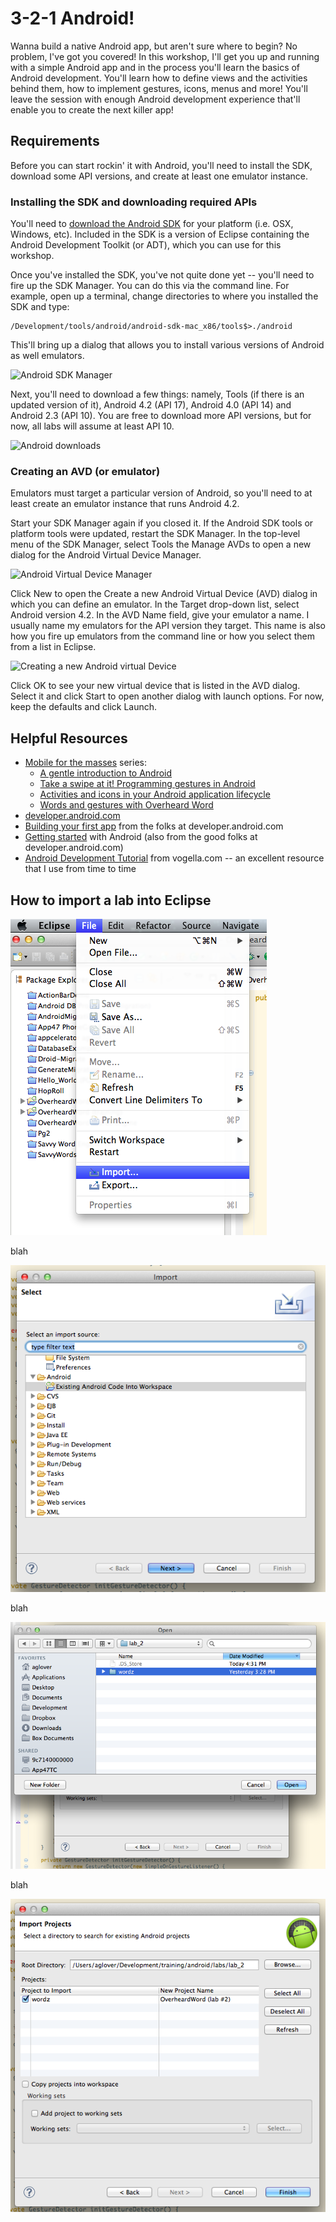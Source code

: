# 3-2-1 Android! 

Wanna build a native Android app, but aren't sure where to begin? No problem, I've got you covered! In this workshop, I'll get you up and running with a simple Android app and in the process you'll learn the basics of Android development. You'll learn how to define views and the activities behind them, how to implement gestures, icons, menus and more! You'll leave the session with enough Android development experience that'll enable you to create the next killer app! 

## Requirements

Before you can start rockin' it with Android, you'll need to install the SDK, download some API versions, and create at least one emulator instance. 

### Installing the SDK and downloading required APIs

You'll need to [download the Android SDK](http://developer.android.com/sdk/index.html) for your platform (i.e. OSX, Windows, etc). Included in the SDK is a version of Eclipse containing the Android Development Toolkit (or ADT), which you can use for this workshop.

Once you've installed the SDK, you've not quite done yet -- you'll need to fire up the SDK Manager. You can do this via the command line. For example, open up a terminal, change directories to where you installed the SDK and type:

```
/Development/tools/android/android-sdk-mac_x86/tools$>./android
```

This'll bring up a dialog that allows you to install various versions of Android as well emulators.

![Android SDK Manager](http://www.ibm.com/developerworks/java/library/j-mobileforthemasses1/mobile-for-the-masses-fig1.jpg)

Next, you'll need to download a few things: namely, Tools (if there is an updated version of it), Android 4.2 (API 17), Android 4.0 (API 14) and Android 2.3 (API 10). You are free to download more API versions, but for now, all labs will assume at least API 10. 

![Android downloads](http://www.ibm.com/developerworks/java/library/j-mobileforthemasses1/mobile-for-the-masses-fig2.jpg)


### Creating an AVD (or emulator)

Emulators must target a particular version of Android, so you'll need to at least create an emulator instance that runs Android 4.2.

Start your SDK Manager again if you closed it. If the Android SDK tools or platform tools were updated, restart the SDK Manager. In the top-level menu of the SDK Manager, select Tools the Manage AVDs to open a new dialog for the Android Virtual Device Manager.

![Android Virtual Device Manager](http://www.ibm.com/developerworks/java/library/j-mobileforthemasses1/mobile-for-the-masses-fig3.jpg)

Click New to open the Create a new Android Virtual Device (AVD) dialog in which you can define an emulator. In the Target drop-down list, select Android version 4.2. In the AVD Name field, give your emulator a name. I usually name my emulators for the API version they target. This name is also how you fire up emulators from the command line or how you select them from a list in Eclipse.

![Creating a new Android virtual Device](http://www.ibm.com/developerworks/java/library/j-mobileforthemasses1/mobile-for-the-masses-fig4.jpg)

Click OK to see your new virtual device that is listed in the AVD dialog. Select it and click Start to open another dialog with launch options. For now, keep the defaults and click Launch. 

## Helpful Resources
  
  * [Mobile for the masses](http://www.ibm.com/developerworks/views/java/libraryview.jsp?site_id=1&contentarea_by=Java&sort_by=Date&sort_order=2&start=1&end=4&topic_by=&product_by=&type_by=All%20Types&show_abstract=true&search_by=mobile%20for%20the%20masses&industry_by=&series_title_by=) series:
    * [A gentle introduction to Android](http://www.ibm.com/developerworks/java/library/j-mobileforthemasses1/index.html)
    * [Take a swipe at it! Programming gestures in Android](http://www.ibm.com/developerworks/java/library/j-mobileforthemasses2/index.html)
    * [Activities and icons in your Android application lifecycle](http://www.ibm.com/developerworks/java/library/j-mobileforthemasses3/index.html)
    * [Words and gestures with Overheard Word](http://www.ibm.com/developerworks/java/library/j-mobileforthemasses4/index.html)
  * [developer.android.com](http://developer.android.com/index.html)
  * [Building your first app](http://developer.android.com/training/basics/firstapp/index.html) from the folks at developer.android.com
  * [Getting started](http://developer.android.com/training/index.html) with Android (also from the good folks at developer.android.com)
  * [Android Development Tutorial](http://www.vogella.com/articles/Android/article.html) from vogella.com -- an excellent resource that I use from time to time


## How to import a lab into Eclipse

![Importing a project](/docs/imgs/step1.png?raw=true)

blah

![Select Existing Android code](/docs/imgs/step2.png?raw=true)

blah

![Find each lab in the labs directory](/docs/imgs/step3.png?raw=true)

blah

![You should see a project named wordz](/docs/imgs/step4.png?raw=true)